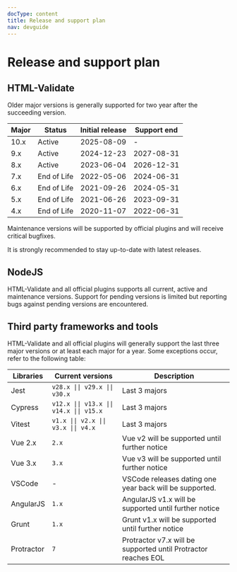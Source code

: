 ```yaml
---
docType: content
title: Release and support plan
nav: devguide
---
```


# Release and support plan

## HTML-Validate

Older major versions is generally supported for two year after the succeeding version.

<table class="table release-table">
  <thead>
    <tr>
      <th scope="col">Major</th>
      <th scope="col">Status</th>
      <th scope="col">Initial release</th>
      <th scope="col">Support end</th>
    </tr>
  </thead>
  <tbody>
    <tr class="release-active">
      <td>10.x</td>
      <td>Active</td>
      <td>2025-08-09</td>
      <td>-</td>
    </tr>
    <tr class="release-active">
      <td>9.x</td>
      <td>Active</td>
      <td>2024-12-23</td>
      <td>2027-08-31</td>
    </tr>
    <tr class="release-active">
      <td>8.x</td>
      <td>Active</td>
      <td>2023-06-04</td>
      <td>2026-12-31</td>
    </tr>
    <tr class="release-eol">
      <td>7.x</td>
      <td>End of Life</td>
      <td>2022-05-06</td>
      <td>2024-06-31</td>
    </tr>
    <tr class="release-eol">
      <td>6.x</td>
      <td>End of Life</td>
      <td>2021-09-26</td>
      <td>2024-05-31</td>
    </tr>
    <tr class="release-eol">
      <td>5.x</td>
      <td>End of Life</td>
      <td>2021-06-26</td>
      <td>2023-09-31</td>
    </tr>
    <tr class="release-eol">
      <td>4.x</td>
      <td>End of Life</td>
      <td>2020-11-07</td>
      <td>2022-06-31</td>
    </tr>
  </tbody>
</table>

Maintenance versions will be supported by official plugins and will receive critical bugfixes.

It is strongly recommended to stay up-to-date with latest releases.

## NodeJS

HTML-Validate and all official plugins supports all current, active and maintenance versions.
Support for pending versions is limited but reporting bugs against pending versions are encountered.

## Third party frameworks and tools

HTML-Validate and all official plugins will generally support the last three major versions or at least each major for a year.
Some exceptions occur, refer to the following table:

<table class="table table-striped">
  <thead>
    <tr>
      <th scope="col">Libraries</th>
      <th scope="col">Current versions</th>
      <th scope="col">Description</th>
    </tr>
  </thead>
  <tbody>
    <tr>
      <td>Jest</td>
      <td><code>v28.x || v29.x || v30.x</code></td>
      <td>Last 3 majors</td>
    </tr>
    <tr>
      <td>Cypress</td>
      <td><code>v12.x || v13.x || v14.x || v15.x</code></td>
      <td>Last 3 majors</td>
    </tr>
    <tr>
      <td>Vitest</td>
      <td><code>v1.x || v2.x || v3.x || v4.x</code></td>
      <td>Last 3 majors</td>
    </tr>
    <tr>
      <td>Vue 2.x</td>
      <td><code>2.x</code></td>
      <td>Vue v2 will be supported until further notice</td>
    </tr>
    <tr>
      <td>Vue 3.x</td>
      <td><code>3.x</code></td>
      <td>Vue v3 will be supported until further notice</td>
    </tr>
    <tr>
      <td>VSCode</td>
      <td>-</td>
      <td>VSCode releases dating one year back will be supported.</td>
    </tr>
    <tr>
      <td>AngularJS</td>
      <td><code>1.x</code></td>
      <td>AngularJS v1.x will be supported until further notice</td>
    </tr>
    <tr>
      <td>Grunt</td>
      <td><code>1.x</code></td>
      <td>Grunt v1.x will be supported until further notice</td>
    </tr>
    <tr>
      <td>Protractor</td>
      <td><code>7</code></td>
      <td>Protractor v7.x will be supported until Protractor reaches EOL</td>
    </tr>
  </tbody>
</table>

